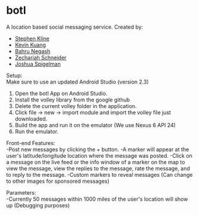 # botl
A location based social messaging service. Created by:

+ [Stephen Kline](mailto:srkline@umich.edu) 
+ [Kevin Kuang](mailto:kkuang@umich.edu) 
+ [Bahru Negash](mailto:bahrut@umich.edu) 
+ [Zechariah Schneider](zechsch@umich.edu) 
+ [Joshua Spigelman](jlspige@umich.edu) 

Setup:
<br/>
Make sure to use an updated Android Studio (version 2.3)
1. Open the botl App on Android Studio.
2. Install the volley library from the google github
3. Delete the current volley folder in the application.
4. Click file -> new -> import module and import the volley file just downloaded.
5. Build the app and run it on the emulator (We use Nexus 6 API 24)
6. Run the emulator.

Front-end Features:
<br/>
-Post new messages by clicking the + button.
-A marker will appear at the user's latitude/longitude location where the message was posted.
-Click on a message on the live feed or the info window of a marker on the map to view the message, view the replies to the message, rate the message, and to reply to the message.
-Custom markers to reveal messages (Can change to other images for sponsored messages)

Parameters:
<br/>
-Currently 50 messages within 1000 miles of the user's location will show up (Debugging purposes)
